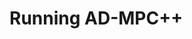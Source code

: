 # Running AD-MPC++

<!-- Fully asynchronous multi-party computation (MPC) has superior robustness in realizing privacy and guaranteed output delivery (GOD) against asynchronous adversaries that can arbitrarily delay communications. We design an efficient fully asynchronous MPC—Dumbo-MPC with entire GOD and optimal resilience against 𝑡 < 𝑛/3 corruptions (where 𝑛 is the total number of parties). The codebase includes the implementation for Dumbo-MPC.

## Setup

To run the benchmarks at your machine (with Ubuntu 20.04 LTS), first install all dependencies as follows:

1. Install System Dependencies

```bash
sudo apt-get update
sudo apt-get install -y --no-install-recommends make bison flex libgmp-dev libmpc-dev libntl-dev libflint-dev python3 python3-dev python3-pip libssl-dev wget git build-essential curl tmux
```

2. Install Python Dependencies
```bash
pip install cffi Cython gmpy2 pycryptodome pyzmq pyyaml psutil reedsolo numpy pytest
```

3. Install zfec
```bash
./install_zfec.sh
```


4. Install Rustup

```bash
curl https://sh.rustup.rs -sSf | sh -s -- -y --default-toolchain nightly
source $HOME/.cargo/env
rustup --version
export PATH="$HOME/.cargo/bin:$PATH"
```

5. Install pbc:

```bash
wget https://crypto.stanford.edu/pbc/files/pbc-0.5.14.tar.gz
tar -xvf pbc-0.5.14.tar.gz
cd pbc-0.5.14
sudo ./configure
sudo make
sudo make install
cd ..
sudo ldconfig /usr/local/lib
```

6. Install Charm-Crypto:

```bash
git clone https://github.com/JHUISI/charm.git
cd charm
sudo ./configure.sh
sudo make 
sudo make install 
sudo make test
cd ..
```

7. Install pairing
```bash
cd dumbo-mpc/OptRanTriGen/pairing/
pip install --upgrade setuptools setuptools_rust
pip install .
cd ..
```

8. Install remaining pip dependencies here
```bash
sudo sed -i '30c #include "flint/flint.h"' /usr/include/flint/flintxx/flint_classes.h
pip install .
ln -sf /usr/bin/python3 /usr/bin/python
python setup.py build_ext --inplace

cd hbmpc/
python setup.py build_ext --inplace
```

## Running Dumbo-MPC at your local machine
1. A quick start to run Dumbo-MPC (where fast path (OptRanTriGen) and pessimistic path (AsyRanTriGen) are both with a batch size of 200)  for 4 nodes can be:
```bash
./run_local_network_test.sh dumbo-mpc 4 200
```
We simulate an check failure at a specific round (e.g., round 10) during the OptRanTriGen phase, and subsequently begin executing the AsyRanTriGen after secure fallback. The experiment logs are shown at `Dumbo-MPC/dumbo-mpc/dualmode/log`.

2. Run asy_random to generate random shares using AsyRanShGen algorithm:
```bash
./run_local_network_test.sh asy-random 4 200
```
The experiment logs are shown at `Dumbo-MPC/dumbo-mpc/AsyRanTriGen/log`.

3. Run asy_triple to generate Beaver triples using AsyRanTriGen algorithm:
```bash
./run_local_network_test.sh asy-triple 4 200
```
The experiment logs are shown at `Dumbo-MPC/dumbo-mpc/AsyRanTriGen/log`.

4. Run opt_triple to generate Beaver triples using OptRanTriGen algorithm:
```bash
./run_local_network_test.sh opt-triple 4 200
```
The experiment logs are shown at `Dumbo-MPC/dumbo-mpc/OptRanTriGen/log`.

5. Shuffle 16 inputs using butterfly network:

    First, Prepare random shares and Beaver Triples:
    ```bash
    cd Dumbo-MPC/dumbo-mpc/online
    ./preprocessing.sh 4 16
    ```
    All preprocessed data are stored at `dumbo-mpc/online/sharedata_test`.

    Then,  Execute the shuffle task: 
    ```bash
    ./scripts/local_test.sh butterfly_network.py 4 16
    ```

    The experiment logs are shown at `Dumbo-MPC/dumbo-mpc/online/log`.



5. Modify and build Cython code from gnark-crypto library

First, install go (>1.18). The code is built from the file `/gnark-crypto/kzg_ped_bls12-381/kzg_ped_out.go`. If you have to modify this code, please rebuild the Cython code. This can be done by running `./build_shared_library.sh` from `/gnark-crypto/kzg_ped_bls12-381/`.



## Running GS23 at your local machine
```bash
cd Dumbo-MPC/GS23
```
1. Generate random share:
```bash
./scripts/local_test.sh scripts/run_random.py 4 200
```
2. Generate beaver triple:
```bash
./scripts/local_test.sh scripts/run_beaver.py 4 200
```


## Running Dumbo-MPC on AWS

### 1. Setting up your AWS credentials

Set up your AWS credentials to enable programmatic access to your account from your local machine. These credentials will authorize your machine to create, delete, and edit instances on your AWS account programmatically. First of all, [find your 'access key id' and 'secret access key'](https://docs.aws.amazon.com/cli/latest/userguide/cli-configure-quickstart.html#cli-configure-quickstart-creds). Then, create a file `~/.aws/credentials` with the following content:

```bash
[default]
aws_access_key_id = YOUR_ACCESS_KEY_ID
aws_secret_access_key = YOUR_SECRET_ACCESS_KEY
```

### 2. Adding your SSH publlic key to your AWS account

You must now [add your SSH public key to your AWS account](https://docs.aws.amazon.com/AWSEC2/latest/UserGuide/ec2-key-pairs.html). This operation is manual (AWS exposes little APIs to manipulate keys) and needs to be repeated for each AWS region that you plan to use. Upon importing your key, AWS requires you to choose a 'name' for your key; ensure you set the same name on all AWS regions. This SSH key will be used by the python scripts to execute commands and upload/download files to your AWS instances.If you don't have an SSH key, you can create one using [ssh-keygen](https://www.ssh.com/ssh/keygen/):

```bash
ssh-keygen -f ~/.ssh/aws
```

### 3. Deploying Dumbo-MPC on AWS

Launch an instance on AWS (with Ubuntu 20.04 LTS). If you are not familiar with AWS, you can visit Get started with Amazon EC2 Linux instances to get some help.To connect to the launched instance you, use SSH:

```bash
ssh -i your_ssh_key_path ubuntu@public_ip_of_instance
```

Then, upload codes of Dumbo-MPC into instance.

```bash
scp -i your_ssh_key_path -r DumboMPC_code_path ubuntu@public_ip_of_instance:~/
```

Then you should install dependencies according to the steps mentioned earlier.

Create an image using this instance. If you are not familiar with AWS, you can visit [Create an AMI from an Amazon EC2 Instance](https://docs.aws.amazon.com/toolkit-for-visual-studio/latest/user-guide/tkv-create-ami-from-instance.html) to get some help.

### 4. Running Dumbo-MPC on AWS

Run an AWS instance from the AMI and modify the `awsinit.sh` in `remote/ `.

```bash
cd remote
vim ./awsinit.sh
```

```bash
--image-id replace with your image id
--instance-type instance type, we recommend c6a.8xlarge or better
--key-name your ssh key name
--security-group-ids you can delete this option if you are not familiar with it
```

Then, start 4 instances:

```bash
./awsinit.sh 4
```

Run the Dumbo-MPC with a batch size of 5000 for 4 nodes:

```bash
cd Dumbo-MPC_scripts
./changeconfig.sh
./launch_dumboMPC.sh 4 5000
```

After benchmark, you can read the running results by connecting these instances and viewing these logs or by running `scplog.sh`.

```bash
./scplog.sh 4 5000
```

These logs will be stored in `./log_4_8x`. -->
